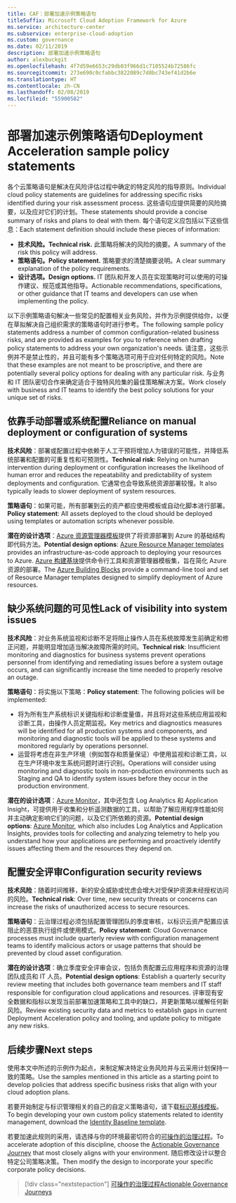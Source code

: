 ```yaml
---
title: CAF：部署加速示例策略语句
titleSuffix: Microsoft Cloud Adoption Framework for Azure
ms.service: architecture-center
ms.subservice: enterprise-cloud-adoption
ms.custom: governance
ms.date: 02/11/2019
description: 部署加速示例策略语句
author: alexbuckgit
ms.openlocfilehash: 4f7d59e6653c29db03f966d1c7105524b72586fc
ms.sourcegitcommit: 273e690c0cfabbc3822089c7d8bc743ef41d2b6e
ms.translationtype: HT
ms.contentlocale: zh-CN
ms.lasthandoff: 02/08/2019
ms.locfileid: "55900582"
---
```

# <a name="deployment-acceleration-sample-policy-statements"></a><span data-ttu-id="3bc7a-103">部署加速示例策略语句</span><span class="sxs-lookup"><span data-stu-id="3bc7a-103">Deployment Acceleration sample policy statements</span></span>

<span data-ttu-id="3bc7a-104">各个云策略语句是解决在风险评估过程中确定的特定风险的指导原则。</span><span class="sxs-lookup"><span data-stu-id="3bc7a-104">Individual cloud policy statements are guidelines for addressing specific risks identified during your risk assessment process.</span></span> <span data-ttu-id="3bc7a-105">这些语句应提供简要的风险摘要，以及应对它们的计划。</span><span class="sxs-lookup"><span data-stu-id="3bc7a-105">These statements should provide a concise summary of risks and plans to deal with them.</span></span> <span data-ttu-id="3bc7a-106">每个语句定义应包括以下这些信息：</span><span class="sxs-lookup"><span data-stu-id="3bc7a-106">Each statement definition should include these pieces of information:</span></span>

- <span data-ttu-id="3bc7a-107">**技术风险。**</span><span class="sxs-lookup"><span data-stu-id="3bc7a-107">**Technical risk.**</span></span> <span data-ttu-id="3bc7a-108">此策略将解决的风险的摘要。</span><span class="sxs-lookup"><span data-stu-id="3bc7a-108">A summary of the risk this policy will address.</span></span>
- <span data-ttu-id="3bc7a-109">**策略语句。**</span><span class="sxs-lookup"><span data-stu-id="3bc7a-109">**Policy statement.**</span></span> <span data-ttu-id="3bc7a-110">策略要求的清楚摘要说明。</span><span class="sxs-lookup"><span data-stu-id="3bc7a-110">A clear summary explanation of the policy requirements.</span></span>
- <span data-ttu-id="3bc7a-111">**设计选项。**</span><span class="sxs-lookup"><span data-stu-id="3bc7a-111">**Design options.**</span></span> <span data-ttu-id="3bc7a-112">IT 团队和开发人员在实现策略时可以使用的可操作建议、规范或其他指导。</span><span class="sxs-lookup"><span data-stu-id="3bc7a-112">Actionable recommendations, specifications, or other guidance that IT teams and developers can use when implementing the policy.</span></span>

<span data-ttu-id="3bc7a-113">以下示例策略语句解决一些常见的配置相关业务风险，并作为示例提供给你，以便在草拟解决自己组织需求的策略语句时进行参考。</span><span class="sxs-lookup"><span data-stu-id="3bc7a-113">The following sample policy statements address a number of common configuration-related business risks, and are provided as examples for you to reference when drafting policy statements to address your own organization's needs.</span></span> <span data-ttu-id="3bc7a-114">请注意，这些示例并不是禁止性的，并且可能有多个策略选项可用于应对任何特定的风险。</span><span class="sxs-lookup"><span data-stu-id="3bc7a-114">Note that these examples are not meant to be proscriptive, and there are potentially several policy options for dealing with any particular risk.</span></span> <span data-ttu-id="3bc7a-115">与业务和 IT 团队密切合作来确定适合于独特风险集的最佳策略解决方案。</span><span class="sxs-lookup"><span data-stu-id="3bc7a-115">Work closely with business and IT teams to identify the best policy solutions for your unique set of risks.</span></span>

## <a name="reliance-on-manual-deployment-or-configuration-of-systems"></a><span data-ttu-id="3bc7a-116">依靠手动部署或系统配置</span><span class="sxs-lookup"><span data-stu-id="3bc7a-116">Reliance on manual deployment or configuration of systems</span></span>

<span data-ttu-id="3bc7a-117">**技术风险**：部署或配置过程中依赖于人工干预将增加人为错误的可能性，并降低系统部署和配置的可重复性和可预测性。</span><span class="sxs-lookup"><span data-stu-id="3bc7a-117">**Technical risk**: Relying on human intervention during deployment or configuration increases the likelihood of human error and reduces the repeatability and predictability of system deployments and configuration.</span></span> <span data-ttu-id="3bc7a-118">它通常也会导致系统资源部署较慢。</span><span class="sxs-lookup"><span data-stu-id="3bc7a-118">It also typically leads to slower deployment of system resources.</span></span>

<span data-ttu-id="3bc7a-119">**策略语句**：如果可能，所有部署到云的资产都应使用模板或自动化脚本进行部署。</span><span class="sxs-lookup"><span data-stu-id="3bc7a-119">**Policy statement**: All assets deployed to the cloud should be deployed using templates or automation scripts whenever possible.</span></span>

<span data-ttu-id="3bc7a-120">**潜在的设计选项**：[Azure 资源管理器模板](/azure/azure-resource-manager/resource-group-overview#template-deployment)提供了将资源部署到 Azure 的基础结构即代码方法。</span><span class="sxs-lookup"><span data-stu-id="3bc7a-120">**Potential design options**: [Azure Resource Manager templates](/azure/azure-resource-manager/resource-group-overview#template-deployment) provides an infrastructure-as-code approach to deploying your resources to Azure.</span></span> <span data-ttu-id="3bc7a-121">[Azure 构建基块](https://github.com/mspnp/template-building-blocks/wiki)提供命令行工具和资源管理器模板集，旨在简化 Azure 资源的部署。</span><span class="sxs-lookup"><span data-stu-id="3bc7a-121">The [Azure Building Blocks](https://github.com/mspnp/template-building-blocks/wiki) provide a command-line tool and set of Resource Manager templates designed to simplify deployment of Azure resources.</span></span>

## <a name="lack-of-visibility-into-system-issues"></a><span data-ttu-id="3bc7a-122">缺少系统问题的可见性</span><span class="sxs-lookup"><span data-stu-id="3bc7a-122">Lack of visibility into system issues</span></span>

<span data-ttu-id="3bc7a-123">**技术风险**：对业务系统监视和诊断不足将阻止操作人员在系统故障发生前确定和修正问题，并能明显增加适当解决故障所需的时间。</span><span class="sxs-lookup"><span data-stu-id="3bc7a-123">**Technical risk**: Insufficient monitoring and diagnostics for business systems prevent operations personnel from identifying and remediating issues before a system outage occurs, and can significantly increase the time needed to properly resolve an outage.</span></span>

<span data-ttu-id="3bc7a-124">**策略语句**：将实施以下策略：</span><span class="sxs-lookup"><span data-stu-id="3bc7a-124">**Policy statement**: The following policies will be implemented:</span></span>

- <span data-ttu-id="3bc7a-125">将为所有生产系统标识关键指标和诊断度量值，并且将对这些系统应用监视和诊断工具，由操作人员定期监视。</span><span class="sxs-lookup"><span data-stu-id="3bc7a-125">Key metrics and diagnostics measures will be identified for all production systems and components, and monitoring and diagnostic tools will be applied to these systems and monitored regularly by operations personnel.</span></span>
- <span data-ttu-id="3bc7a-126">运营将考虑在非生产环境（例如暂存和质量保证）中使用监视和诊断工具，以在生产环境中发生系统问题时进行识别。</span><span class="sxs-lookup"><span data-stu-id="3bc7a-126">Operations will consider using monitoring and diagnostic tools in non-production environments such as Staging and QA to identify system issues before they occur in the production environment.</span></span>

<span data-ttu-id="3bc7a-127">**潜在的设计选项**：[Azure Monitor](/azure/azure-monitor/)，其中还包含 Log Analytics 和 Application Insight，可提供用于收集和分析遥测数据的工具，以帮助了解应用程序性能如何并主动确定影响它们的问题，以及它们所依赖的资源。</span><span class="sxs-lookup"><span data-stu-id="3bc7a-127">**Potential design options**: [Azure Monitor](/azure/azure-monitor/), which also includes Log Analytics and Application Insights, provides tools for collecting and analyzing telemetry to help you understand how your applications are performing and proactively identify issues affecting them and the resources they depend on.</span></span>

## <a name="configuration-security-reviews"></a><span data-ttu-id="3bc7a-128">配置安全评审</span><span class="sxs-lookup"><span data-stu-id="3bc7a-128">Configuration security reviews</span></span>

<span data-ttu-id="3bc7a-129">**技术风险**：随着时间推移，新的安全威胁或忧虑会增大对受保护资源未经授权访问的风险。</span><span class="sxs-lookup"><span data-stu-id="3bc7a-129">**Technical risk**: Over time, new security threats or concerns can increase the risks of unauthorized access to secure resources.</span></span>

<span data-ttu-id="3bc7a-130">**策略语句**：云治理过程必须包括配置管理团队的季度审核，以标识云资产配置应该阻止的恶意执行组件或使用模式。</span><span class="sxs-lookup"><span data-stu-id="3bc7a-130">**Policy statement**: Cloud Governance processes must include quarterly review with configuration management teams to identify malicious actors or usage patterns that should be prevented by cloud asset configuration.</span></span>

<span data-ttu-id="3bc7a-131">**潜在的设计选项**：确立季度安全评审会议，包括负责配置云应用程序和资源的治理团队成员和 IT 人员。</span><span class="sxs-lookup"><span data-stu-id="3bc7a-131">**Potential design options**: Establish a quarterly security review meeting that includes both governance team members and IT staff responsible for configuration cloud applications and resources.</span></span> <span data-ttu-id="3bc7a-132">评审现有安全数据和指标以发现当前部署加速策略和工具中的缺口，并更新策略以缓解任何新风险。</span><span class="sxs-lookup"><span data-stu-id="3bc7a-132">Review existing security data and metrics to establish gaps in current Deployment Acceleration policy and tooling, and update policy to mitigate any new risks.</span></span>

## <a name="next-steps"></a><span data-ttu-id="3bc7a-133">后续步骤</span><span class="sxs-lookup"><span data-stu-id="3bc7a-133">Next steps</span></span>

<span data-ttu-id="3bc7a-134">使用本文中所述的示例作为起点，来制定解决特定业务风险并与云采用计划保持一致的策略。</span><span class="sxs-lookup"><span data-stu-id="3bc7a-134">Use the samples mentioned in this article as a starting point to develop policies that address specific business risks that align with your cloud adoption plans.</span></span>

<span data-ttu-id="3bc7a-135">若要开始制定与标识管理相关的自己的自定义策略语句，请下载[标识基线模板](template.md)。</span><span class="sxs-lookup"><span data-stu-id="3bc7a-135">To begin developing your own custom policy statements related to identity management, download the [Identity Baseline template](template.md).</span></span>

<span data-ttu-id="3bc7a-136">若要加速此规则的采用，请选择与你的环境最密切符合的[可操作的治理过程](../journeys/overview.md)。</span><span class="sxs-lookup"><span data-stu-id="3bc7a-136">To accelerate adoption of this discipline, choose the [Actionable Governance Journey](../journeys/overview.md) that most closely aligns with your environment.</span></span> <span data-ttu-id="3bc7a-137">随后修改设计以整合特定公司策略决策。</span><span class="sxs-lookup"><span data-stu-id="3bc7a-137">Then modify the design to incorporate your specific corporate policy decisions.</span></span>

> [!div class="nextstepaction"]
> [<span data-ttu-id="3bc7a-138">可操作的治理过程</span><span class="sxs-lookup"><span data-stu-id="3bc7a-138">Actionable Governance Journeys</span></span>](../journeys/overview.md)